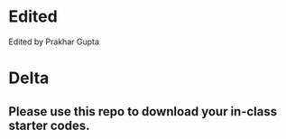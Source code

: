 # Edited
Edited by Prakhar Gupta

# Delta

## Please use this repo to download your in-class starter codes.

